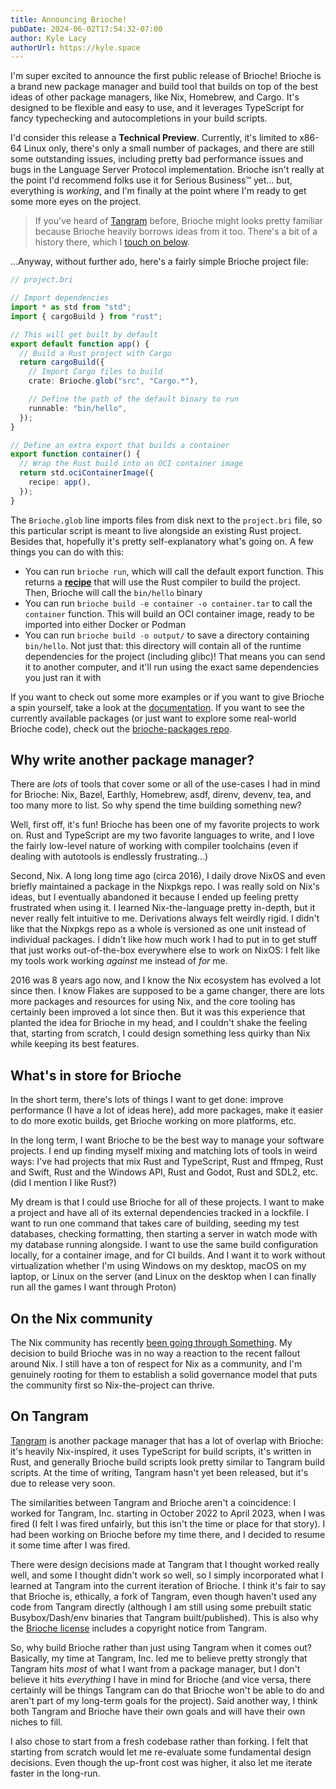 ```yaml
---
title: Announcing Brioche!
pubDate: 2024-06-02T17:54:32-07:00
author: Kyle Lacy
authorUrl: https://kyle.space
---
```


I'm super excited to announce the first public release of Brioche! Brioche is a brand new package manager and build tool that builds on top of the best ideas of other package managers, like Nix, Homebrew, and Cargo. It's designed to be flexible and easy to use, and it leverages TypeScript for fancy typechecking and autocompletions in your build scripts.

I'd consider this release a **Technical Preview**. Currently, it's limited to x86-64 Linux only, there's only a small number of packages, and there are still some outstanding issues, including pretty bad performance issues and bugs in the Language Server Protocol implementation. Brioche isn't really at the point I'd recommend folks use it for Serious Business™ yet... but, everything is _working_, and I'm finally at the point where I'm ready to get some more eyes on the project.

> If you've heard of [Tangram](https://www.tangram.dev/) before, Brioche might looks pretty familiar because Brioche heavily borrows ideas from it too. There's a bit of a history there, which I [touch on below](#on-tangram).

...Anyway, without further ado, here's a fairly simple Brioche project file:

```ts
// project.bri

// Import dependencies
import * as std from "std";
import { cargoBuild } from "rust";

// This will get built by default
export default function app() {
  // Build a Rust project with Cargo
  return cargoBuild({
    // Import Cargo files to build
    crate: Brioche.glob("src", "Cargo.*"),

    // Define the path of the default binary to run
    runnable: "bin/hello",
  });
}

// Define an extra export that builds a container
export function container() {
  // Wrap the Rust build into an OCI container image
  return std.ociContainerImage({
    recipe: app(),
  });
}
```

The `Brioche.glob` line imports files from disk next to the `project.bri` file, so this particular script is meant to live alongside an existing Rust project. Besides that, hopefully it's pretty self-explanatory what's going on. A few things you can do with this:

- You can run `brioche run`, which will call the default export function. This returns a [**recipe**](../docs/core-concepts/recipes/) that will use the Rust compiler to build the project. Then, Brioche will call the `bin/hello` binary
- You can run `brioche build -e container -o container.tar` to call the `container` function. This will build an OCI container image, ready to be imported into either Docker or Podman
- You can run `brioche build -o output/` to save a directory containing `bin/hello`. Not just that: this directory will contain all of the runtime dependencies for the project (including glibc)! That means you can send it to another computer, and it'll run using the exact same dependencies you just ran it with

If you want to check out some more examples or if you want to give Brioche a spin yourself, take a look at the [documentation](../docs/). If you want to see the currently available packages (or just want to explore some real-world Brioche code), check out the [brioche-packages repo](https://github.com/brioche-dev/brioche-packages).

## Why write another package manager?

There are _lots_ of tools that cover some or all of the use-cases I had in mind for Brioche: Nix, Bazel, Earthly, Homebrew, asdf, direnv, devenv, tea, and too many more to list. So why spend the time building something new?

Well, first off, it's fun! Brioche has been one of my favorite projects to work on. Rust and TypeScript are my two favorite languages to write, and I love the fairly low-level nature of working with compiler toolchains (even if dealing with autotools is endlessly frustrating...)

Second, Nix. A long long time ago (circa 2016), I daily drove NixOS and even briefly maintained a package in the Nixpkgs repo. I was really sold on Nix's ideas, but I eventually abandoned it because I ended up feeling pretty frustrated when using it. I learned Nix-the-language pretty in-depth, but it never really felt intuitive to me. Derivations always felt weirdly rigid. I didn't like that the Nixpkgs repo as a whole is versioned as one unit instead of individual packages. I didn't like how much work I had to put in to get stuff that just works out-of-the-box everywhere else to work on NixOS: I felt like my tools work working _against_ me instead of _for_ me.

2016 was 8 years ago now, and I know the Nix ecosystem has evolved a lot since then. I know Flakes are supposed to be a game changer, there are lots more packages and resources for using Nix, and the core tooling has certainly been improved a lot since then. But it was this experience that planted the idea for Brioche in my head, and I couldn't shake the feeling that, starting from scratch, I could design something less quirky than Nix while keeping its best features.

## What's in store for Brioche

In the short term, there's lots of things I want to get done: improve performance (I have a lot of ideas here), add more packages, make it easier to do more exotic builds, get Brioche working on more platforms, etc.

In the long term, I want Brioche to be the best way to manage your software projects. I end up finding myself mixing and matching lots of tools in weird ways: I've had projects that mix Rust and TypeScript, Rust and ffmpeg, Rust and Swift, Rust and the Windows API, Rust and Godot, Rust and SDL2, etc. (did I mention I like Rust?)

My dream is that I could use Brioche for all of these projects. I want to make a project and have all of its external dependencies tracked in a lockfile. I want to run one command that takes care of building, seeding my test databases, checking formatting, then starting a server in watch mode with my database running alongside. I want to use the same build configuration locally, for a container image, and for CI builds. And I want it to work without virtualization whether I'm using Windows on my desktop, macOS on my laptop, or Linux on the server (and Linux on the desktop when I can finally run all the games I want through Proton)

## On the Nix community

The Nix community has recently [been going through Something](https://lwn.net/Articles/970824/). My decision to build Brioche was in no way a reaction to the recent fallout around Nix. I still have a ton of respect for Nix as a community, and I'm genuinely rooting for them to establish a solid governance model that puts the community first so Nix-the-project can thrive.

## On Tangram

[Tangram](https://www.tangram.dev/) is another package manager that has a lot of overlap with Brioche: it's heavily Nix-inspired, it uses TypeScript for build scripts, it's written in Rust, and generally Brioche build scripts look pretty similar to Tangram build scripts. At the time of writing, Tangram hasn't yet been released, but it's due to release very soon.

The similarities between Tangram and Brioche aren't a coincidence: I worked for Tangram, Inc. starting in October 2022 to April 2023, when I was fired (I felt I was fired unfairly, but this isn't the time or place for that story). I had been working on Brioche before my time there, and I decided to resume it some time after I was fired.

There were design decisions made at Tangram that I thought worked really well, and some I thought didn't work so well, so I simply incorporated what I learned at Tangram into the current iteration of Brioche. I think it's fair to say that Brioche is, ethically, a fork of Tangram, even though haven't used any code from Tangram directly (although I am still using some prebuilt static Busybox/Dash/env binaries that Tangram built/published). This is also why the [Brioche license](https://github.com/brioche-dev/brioche/blob/2dd8b881b68adb090c5115e245c3dbc1ee605e6c/LICENSE.md) includes a copyright notice from Tangram.

So, why build Brioche rather than just using Tangram when it comes out? Basically, my time at Tangram, Inc. led me to believe pretty strongly that Tangram hits _most_ of what I want from a package manager, but I don't believe it hits _everything_ I have in mind for Brioche (and vice versa, there certainly will be things Tangram can do that Brioche won't be able to do and aren't part of my long-term goals for the project). Said another way, I think both Tangram and Brioche have their own goals and will have their own niches to fill.

I also chose to start from a fresh codebase rather than forking. I felt that starting from scratch would let me re-evaluate some fundamental design decisions. Even though the up-front cost was higher, it also let me iterate faster in the long-run.
